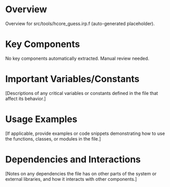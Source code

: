 # Overview

Overview for src/tools/hcore_guess.irp.f (auto-generated placeholder).

# Key Components

No key components automatically extracted. Manual review needed.

# Important Variables/Constants

[Descriptions of any critical variables or constants defined in the file that affect its behavior.]

# Usage Examples

[If applicable, provide examples or code snippets demonstrating how to use the functions, classes, or modules in the file.]

# Dependencies and Interactions

[Notes on any dependencies the file has on other parts of the system or external libraries, and how it interacts with other components.]

